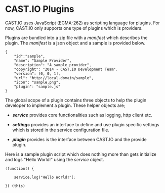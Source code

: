 CAST.IO Plugins
===============

CAST.IO uses JavaScript (ECMA-262) as scripting language for
plugins. For now, CAST.IO only supports one type of plugins which is
providers.

Plugins are bundled into a zip file with a _manifest_ which describes
the plugin. The _manifest_ is a json object and a sample is provided
below.

	{
		"id":"sample",
		"name": "Sample Provider",
		"description": "A sample provider",
		"copyright": "2014 - CAST.IO Development Team",
		"version": [0, 0, 1],
		"url": "http://local.domain/sample",
		"icon": "sample.png",
		"plugin": "sample.js"
	}

The global scope of a plugin contains three objects to help the plugin
developer to implement a plugin. These helper objects are;

- **_service_** provides core functionalities such as logging, http
  client etc.

- **_settings_** provides an interface to define and use plugin specific
  settings which is stored in the service configuration file.

- **_plugin_** provides is the interface between CAST.IO and the
  provide plugin.

Here is a sample plugin script which does nothing more than gets
initialize and logs "Hello World!" using the _service_ object.


	(function() {

		service.log("Hello World!");

	}) (this)


